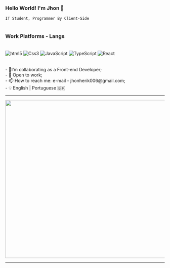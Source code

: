 
### Hello World! I'm Jhon 🤘 
    IT Student, Programmer By Client-Side

#

### Work Platforms - Langs

<div style="display: inline_block"><br/>
    <img align="center" alt="html5" src="https://img.shields.io/badge/HTML5-E34F26?style=for-the-badge&logo=html5&logoColor=white">
    <img align="center" alt="Css3" src="https://img.shields.io/badge/CSS3-1572B6?style=for-the-badge&logo=css3&logoColor=white">
    <img align="center" alt="JavaScript" src="https://img.shields.io/badge/JavaScript-F7DF1E?style=for-the-badge&logo=javascript&logoColor=black">
    <img align="center" alt="TypeScript" src="https://img.shields.io/badge/TypeScript-007ACC?style=for-the-badge&logo=typescript&logoColor=white">
    <img align="center" alt="React" src="https://img.shields.io/badge/React-20232A?style=for-the-badge&logo=react&logoColor=61DAFB">
</div> <br/>

<br>
- 🔭I’m collaborating as a Front-end Developer;
<br>
- 👀 Open to work;
<br>
- 📫 How to reach me: e-mail - jhonherik006@gmail.com;
<br>
- 💡 English | Portuguese 🇧🇷
<br>
<hr>
<div align="center">
<img src="https://github.com/user-attachments/assets/9e6ecf00-a6a4-44de-aaf4-9abe2c07961d" width="900" height="500px">
</div>
<hr>
